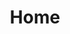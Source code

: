 ---
home: true
layout: Blog
icon: house
title: Home
heroImage: /assets/icon/icon3.png
bgImage: /assets/images/shioru-bg2.png
bgImageStyle:
  background-color: "rgba(0,0,0,0.3)"   # 半透明の黒を重ねる
  background-blend-mode: multiply       # 画像と合成
heroText: 栞る数理統計
tagline: しおるすうりとうけい
heroFullScreen: false
projects:

  - icon: meteor-icons:folder 
    name: 確率分布
    desc: 各種分布の定義・性質・例題の整理
    link: /posts/probability_distribution/

  - icon: meteor-icons:folder 
    name: 多次元分布
    desc: 多次元正規分布や共分散行列の解説
    link: /posts/multivariate_distribution/

  - icon: meteor-icons:folder 
    name: 仮説検定手法
    desc: 仮説検定について解説
    link: /posts/test/

  - icon: meteor-icons:folder 
    name: 統計検定1級 過去問解説
    desc: 分野別の解法・公式の解説
    link: /posts/grade1_1/

  - icon: meteor-icons:folder 
    name: 解析学
    desc: 解析学の定理・公式
    link: /posts/math/analysis/

footer: © 2025 栞る数理統計
---